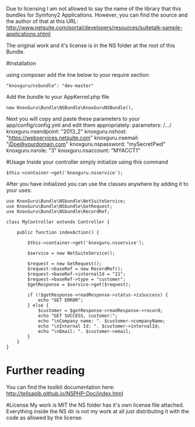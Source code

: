 Due to licensing I am not allowed to say the name of the library that this bundles for Symfony2 Applications. However, you can find the source and the author of that at this URL: http://www.netsuite.com/portal/developers/resources/suitetalk-sample-applications.shtml

The original work and it's license is in the NS folder at the root of this Bundle.

#Installation 

using composer add the line below to your require section:

	"knoxguru/nsbundle": "dev-master"

Add the bundle to your AppKernel.php file

	new KnoxGuru\Bundle\NSBundle\KnoxGuruNSBundle(),

Next you will copy and paste these parameters to your app/config/config.yml and edit them appropriately:
	parameters:
	    /*...*/
	    knoxguru.nsendpoint: "2013_2"
	    knoxguru.nshost:     "https://webservices.netsuite.com"
	    knoxguru.nsemail:    "jDoe@yourdomain.com"
  	    knoxguru.nspassword:  "mySecretPwd"
	    knoxguru.nsrole:      "3"
	    knoxguru.nsaccount:  "MYACCT1"


#Usage
Inside your controller simply initialize using this command

	$this->container->get('knoxguru.nsservice');

After you have initialized you can use the classes anywhere by adding it to your uses:

	use KnoxGuru\Bundle\NSbundle\NetSuiteService;
	use KnoxGuru\Bundle\NSbundle\GetRequest;
	use KnoxGuru\Bundle\NSbundle\RecordRef;

	class MyController extends Controller {

		public function indexAction() {

			$this->container->get('knoxguru.nsservice');

			$service = new NetSuiteService();

			$request = new GetRequest();
			$request->baseRef = new RecordRef();
			$request->baseRef->internalId = "21";
			$request->baseRef->type = "customer";
			$getResponse = $service->get($request);

			if (!$getResponse->readResponse->status->isSuccess) {
			    echo "GET ERROR";
			} else {
			    $customer = $getResponse->readResponse->record;
			    echo "GET SUCCESS, customer:";
			    echo "\nCompany name: ". $customer->companyName;
			    echo "\nInternal Id: ". $customer->internalId;
			    echo "\nEmail: ". $customer->email;
			} 
		}
	}

# Further reading

You can find the toolkit documentation here: http://tellsaqib.github.io/NSPHP-Doc/index.html

#License
My work is MIT the NS folder has it's own license file attached. Everything inside the NS dir is not my work at all just distributing it with the code as allowed by the license.
